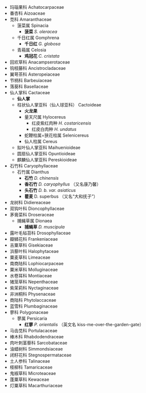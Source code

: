 * 玛瑙果科 Achatocarpaceae 
* 番杏科 Aizoaceae
* 苋科 Amaranthaceae
	* 菠菜属 Spinacia
		* **菠菜** *S. oleracea*
	* 千日红属 Gomphrena
		* **千日红** *G. globosa*
	* 青葙属 Celosia
		* **鸡冠花** *C. cristata*
* 回欢草科 Anacampserotaceae 
* 钩枝藤科 Ancistrocladaceae 
* 翼萼茶科 Asteropeiaceae 
* 节柄科 Barbeuiaceae 
* 落葵科 Basellaceae 
* 仙人掌科 Cactaceae
	* **仙人掌**	 
	* 柱状仙人掌亚科（仙人球亚科） Cactoideae
		* **火龙果**
		* 量天尺属 Hylocereus
			* 红皮紫红肉种 *H. costaricensis*
			* 红皮白肉种 *H. undatus*
		* 蛇鞭柱属=狭花柱属 Selenicereus
		* 仙人柱属 Cereus
	* 拟叶仙人掌亚科 Maihuenioideae
	* 圆扇仙人掌亚科 Opuntioideae
	* 麒麟仙人掌亚科 Pereskioideae
* 石竹科 Caryophyllaceae
	* 石竹属 Dianthus
		* **石竹** *D. chinensis*
		* **香石竹** *D. caryophyllus* （又名康乃馨）
		* **头石竹** *D. b. var. asiaticus*
		* **瞿麦** D. superbus （又名“大和抚子”）
* 龙树科 Didiereaceae 
* 双钩叶科 Dioncophyllaceae
* 茅膏菜科 Droseraceae
	* 捕蝇草属 Dionaea
		* **捕蝇草** *D. muscipula*
* 露叶毛毡苔科 Drosophyllaceae 
* 瓣鳞花科 Frankeniaceae
* 吉粟草科 Gisekiaceae 
* 浜藜叶科 Halophytaceae 
* 粟麦草科 Limeaceae
* 南商陆科 Lophiocarpaceae
* 粟米草科 Molluginaceae 
* 水卷耳科 Montiaceae 
* 猪笼草科 Nepenthaceae 
* 紫茉莉科 Nyctaginaceae 
* 非洲桐科 Physenaceae 
* 商陆科 Phytolaccaceae 
* 蓝雪科 Plumbaginaceae 
* 蓼科 Polygonaceae
	* 蓼属 Persicaria
		* **红蓼** *P. orientalis* （英文名 kiss-me-over-the-garden-gate）
* 马齿苋科 Portulacaceae 
* 棒木科 Rhabdodendraceae 
* 肉叶刺茎藜科 Sarcobataceae 
* 油蜡树科 Simmondsiaceae
* 闭籽花科 Stegnospermataceae
* 土人参科 Talinaceae
* 柽柳科 Tamaricaceae 
* 鬼椒草科 Microteaceae 
* 蓬粟草科 Kewaceae 
* 灯粟草科 Macarthuriaceae 
